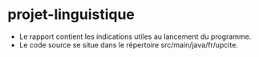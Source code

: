 # projet-linguistique

- Le rapport contient les indications utiles au lancement du programme.
- Le code source se situe dans le répertoire src/main/java/fr/upcite.
